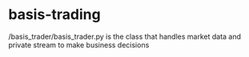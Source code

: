 # basis-trading

/basis_trader/basis_trader.py is the class that handles market data and private stream to make business decisions
